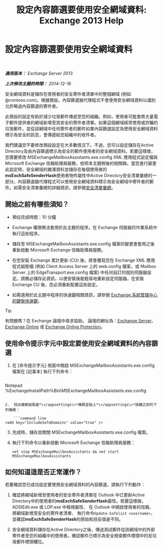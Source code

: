 ﻿---
title: '設定內容篩選要使用安全網域資料: Exchange 2013 Help'
TOCTitle: 設定內容篩選要使用安全網域資料
ms:assetid: 1ee2b663-b4f3-4fef-8954-986f2d820924
ms:mtpsurl: https://technet.microsoft.com/zh-tw/library/Dn467930(v=EXCHG.150)
ms:contentKeyID: 59637254
ms.date: 05/21/2018
mtps_version: v=EXCHG.150
ms.translationtype: MT
---

# 設定內容篩選要使用安全網域資料

 

_**適用版本：** Exchange Server 2013_

_**上次修改主題的時間：** 2014-12-16_

安全網域資料是儲存在使用者的安全寄件者清單中的整個網域 (例如 @contoso.com)。根據預設，內容篩選器代理程式不會使用安全網域資料以識別允許略過內容篩選的寄件者。

此預設的設定有助於減少垃圾郵件傳遞至您的組織。例如，使用者可能會將大量電子郵件提供者的網域新增至其安全的寄件者清單。如果這個網域經常使用或詐騙的垃圾郵件，並從該網域中任何寄件者的郵件如果內容篩選設定為使用安全網域資料標示為安全的訊息，會傳遞給您組織中的收件者。

我們建議您不要修改預設設定在大多數情況下。不過，您可以設定儲存在Active Directory及由內容篩選標示為安全的郵件使用者的安全網域資料。若要這樣做，您需要修改 MSExchangeMailboxAssistants.exe.config XML 應用程式設定檔與 Microsoft Exchange 信箱助理員服務，依照本主題稍後的相關聯。當您進行變更此設定時，安全網域的雜湊資料並儲存在每個使用者的**msExchSafeSenderHash**使用者物件屬性中Active Directory安全清單彙總的一部分。內容篩選器代理程式可以使用安全網域資料標示為安全網域中寄件者的郵件。如需安全清單彙總的詳細資訊，請參閱[安全清單彙總](safelist-aggregation-exchange-2013-help.md)。

## 開始之前有哪些須知？

  - 預估完成時間：10 分鐘

  - Exchange 權限無法套用於此主題的程序。在 Exchange 伺服器的作業系統中執行這些程序。

  - 儲存至 MSExchangeMailboxAssistants.exe.config 檔案的變更會套用之後重新啟動 Microsoft Exchange 信箱助理員服務。

  - 在您安裝 Exchange 累計更新 (CU) 後，將會覆寫您在 Exchange XML 應用程式組態檔 (例如 Client Access Server 上的 web.config 檔案，或 Mailbox Server 上的 EdgeTransport.exe.config 檔案) 中任何自訂的個別伺服器設定。請務必儲存此資訊，以便安裝後能輕易地重新設定伺服器。在安裝 Exchange CU 後，您必須重新配置這些設定。

  - 如需適用於此主題中程序的快速鍵相關資訊，請參閱 [Exchange 系統管理中心的鍵盤快速鍵](keyboard-shortcuts-in-the-exchange-admin-center-exchange-online-protection-help.md)。


> [!TIP]  
> 有問題嗎？在 Exchange 論壇中尋求協助。 論壇的網址為：<a href="https://go.microsoft.com/fwlink/p/?linkid=60612">Exchange Server</a>、 <a href="https://go.microsoft.com/fwlink/p/?linkid=267542">Exchange Online</a> 或 <a href="https://go.microsoft.com/fwlink/p/?linkid=285351">Exchange Online Protection</a>。




## 使用命令提示字元中設定要使用安全網域資料的內容篩選

1.  在 \[命令提示字元\] 視窗中開啟 MSExchangeMailboxAssistants.exe.config 檔案在 \[記事本\] 執行下列命令：
    
    ```powershell
Notepad %ExchangeInstallPath%Bin\MSExchangeMailboxAssistants.exe.config
```

2.  找出檔案結尾處*\</appsettings\>*機碼並貼上*\</appsettings\>*按鍵之前的下列機碼：
    
    ```command line
<add key="IncludeSafeDomains" value="true" />
```

3.  完成時，儲存並關閉 MSExchangeMailboxAssistants.exe.config 檔案。

4.  執行下列命令以重新啟動 Microsoft Exchange 信箱助理員服務：
    
        net stop MSExchangeMailboxAssistants && net start MSExchangeMailboxAssistants

## 如何知道這是否正常運作？

若要確認您已成功設定要使用安全網域資料的內容篩選，請執行下列動作：

1.  確認將網域新增至使用者的安全寄件者清單在 Outlook 中已更新Active Directory中的使用者的**msExchSafeSenderHash**屬性。若要這樣做，ADSIEdit.exe 或 LDP.exe 中檢視屬性、 在 Outlook 中開啟使用者的信箱、 將網域新增至安全的寄件者清單、 執行命令`Update-Safelist <username>`，並確認**msExchSafeSenderHash**的原始和目前值是不同。

2.  安全網域資料儲存在Active Directory之後，傳送測試郵件從該網域中的外部寄件者至您的組織中的使用者。確認郵件已標示為安全檢查郵件標頭中的反垃圾郵件標頭欄位。

